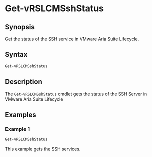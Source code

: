 # Get-vRSLCMSshStatus

## Synopsis

Get the status of the SSH service in VMware Aria Suite Lifecycle.

## Syntax

```powershell
Get-vRSLCMSshStatus
```

## Description

The `Get-vRSLCMSshStatus` cmdlet gets the status of the SSH Server in VMware Aria Suite Lifecycle

## Examples

### Example 1

```powershell
Get-vRSLCMSshStatus
```

This example gets the SSH services.

